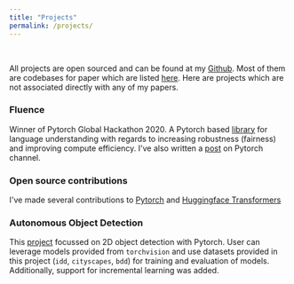 ```yaml
---
title: "Projects"
permalink: /projects/
---
```

<br>

All projects are open sourced and can be found at my [Github](https://github.com/prajjwal1). Most of them are codebases for paper which are listed [here](https://prajjwal1.github.io/publications/). Here are projects which are not associated directly with any of my papers.

### Fluence
Winner of Pytorch Global Hackathon 2020. A Pytorch based [library](https://github.com/prajjwal1/fluence) for language understanding with regards to increasing robustness (fairness) and improving compute efficiency. I've also written a [post](https://medium.com/pytorch/fluence-a-pytorch-library-for-responsible-language-understanding-cc1d44c9d251?source=collection_home---5------5-----------------------) on Pytorch channel.


### Open source contributions
I've made several contributions to [Pytorch](https://github.com/pytorch/pytorch/pulls?q=is%3Apr+author%3Aprajjwal1+is%3Aclosed) and [Huggingface Transformers](https://github.com/huggingface/transformers/pulls?q=is%3Apr+author%3Aprajjwal1+is%3Aclosed)

### Autonomous Object Detection
This [project](https://github.com/prajjwal1/autonomous-object-detection) focussed on 2D object detection with Pytorch. User can leverage models provided from `torchvision` and use datasets provided in this project (`idd`, `cityscapes`, `bdd`) for training and evaluation of models. Additionally, support for incremental learning was added.

